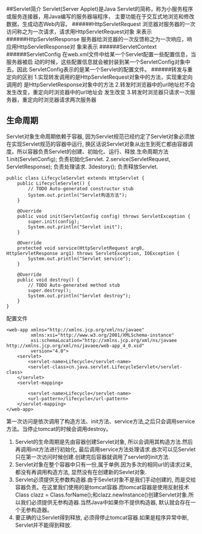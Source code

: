 ##Servlet简介
 Servlet(Server Applet)是Java Servlet的简称，称为小服务程序或服务连接器，用Java编写的服务器端程序， 主要功能在于交互式地浏览和修改数据，生成动态Web内容。
 ######HttpServletRequest
浏览器对服务器的一次访问称之为一次请求，请求用HttpServletRequest对象 来表示
######HttpServletResponse
服务器给浏览器的一次反馈称之为一次响应，响应用HttpServletResponse对 象来表示
 ######ServletContext
 ######ServletConfig
在web.xml文件中给某一个Servlet配置一些配置信息，当服务器被启 动的时候，这些配置信息就会被封装到某一个ServletConfig对象中去。因此 ServletConfig表示的是某一个Servlet的配置文件。
 ######转发与重定向的区别
1.实现转发调用的是HttpServletRequest对象中的方法，实现重定向调用的 是HttpServletResponse对象中的方法
2.转发时浏览器中的url地址栏不会发生改变，重定向时浏览器中的url地址会 发生改变
3.转发时浏览器只请求一次服务器，重定向时浏览器请求两次服务器
## 生命周期
Servlet对象生命周期依赖于容器, 因为Servlet规范已经约定了Servlet对象必须放在实现Servlet规范的容器中运行, 换区话说Servlet对象从出生到死亡都由容器调度。所以容器负责Servlet的创建、初始化、运行、释放.生命周期方法
1.init(ServletConfig); 负责初始化Servlet.
2.service(ServletRequest, ServletResponse); 负责处理请求.
3destory(); 负责释放Servlet.
```
public class LifecycleServlet extends HttpServlet {
    public LifecycleServlet() {
        // TODO Auto-generated constructor stub
        System.out.println("Servlet构造方法");
    }

    @Override
    public void init(ServletConfig config) throws ServletException {
        super.init(config);
        System.out.println("Servlet init");
    }

    @Override
    protected void service(HttpServletRequest arg0, HttpServletResponse arg1) throws ServletException, IOException {
        System.out.println("Servlet service");
    }

    @Override
    public void destroy() {
        // TODO Auto-generated method stub
        super.destroy();
        System.out.println("Servlet destroy");
    }
}
```
配置文件
```<?xml version="1.0" encoding="UTF-8"?>
<web-app xmlns="http://xmlns.jcp.org/xml/ns/javaee"
         xmlns:xsi="http://www.w3.org/2001/XMLSchema-instance"
         xsi:schemaLocation="http://xmlns.jcp.org/xml/ns/javaee http://xmlns.jcp.org/xml/ns/javaee/web-app_4_0.xsd"
         version="4.0">
    <servlet>
        <servlet-name>Lifecycle</servlet-name>
        <servlet-class>cn.java.servlet.LifecycleServlet</servlet-class>
    </servlet>
    <servlet-mapping>

        <servlet-name>Lifecycle</servlet-name>
        <url-pattern>/lifecycle</url-pattern>
    </servlet-mapping>
</web-app>
```
第一次访问是依次调用了构造方法、init方法、service方法,之后只会调用service方法。当停止tomcat的时候会调用destroy。

1. Servlet的生命周期是先由容器创建Servlet对象, 所以会调用其构造方法.然后再调用init方法进行初始化, 最后调用service方法处理请求.由次可以见Servlet只在第一次访问时候创建.创建完后容器就调用了servlet的init方法.
2. Servlet对象在整个容器中只有一份,属于单例.因为多次的相同url的请求过来, 都没有再调用构造方法, 显然没有在创建新的Sevlet对象.
3. Servlet必须提供无参数构造器.由于Sevlet对象不是我们手动创建的, 而是交给容器负责。在这里我们使用的是tomcat容器.而tomcat容器是使用反射技术Class clazz = Class.forName();和clazz.newInstance()创建Servlet对象.所以我们必须提供无参构造器.当然Java中如果你不提供构造器, 默认就会存在一个无参构造器。
4. 要正确的让Servlet得到释放, 必须得停止tomcat容器.如果是程序异常中断, Servlet并不能得到释放.

